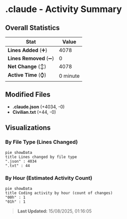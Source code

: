 # .claude - Activity Summary 

## Overall Statistics

| Stat                   | Value                                                             |
| ---------------------- | ----------------------------------------------------------------- |
| **Lines Added** (➕)   | 4078                                          |
| **Lines Removed** (➖) | 0                                        |
| **Net Change** (↕)    | 4078                |
| **Active Time** (⌚)   | 0 minute |


## Modified Files
- **.claude.json** (+4034, -0)
- **Civilian.txt** (+44, -0)

## Visualizations

### By File Type (Lines Changed)

```mermaid
pie showData
title Lines changed by file type
".json" : 4034
".txt" : 44
```

### By Hour (Estimated Activity Count)

```mermaid
pie showData
title Coding activity by hour (count of changes)
"00h" : 1
"01h" : 1
```


> **Last Updated:** 15/08/2025, 01:16:05